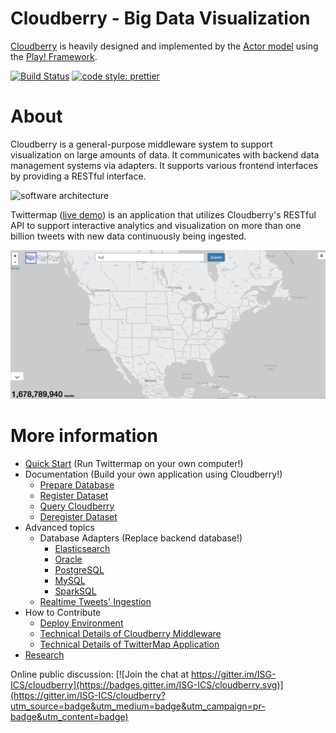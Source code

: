 # Cloudberry - Big Data Visualization

[Cloudberry](http://cloudberry.ics.uci.edu) is heavily designed and implemented by the [Actor model](http://doc.akka.io/docs/akka/current/scala/actors.html) using the [Play! Framework](https://www.playframework.com/).

[![Build Status](https://travis-ci.org/ISG-ICS/cloudberry.svg?branch=master)](https://travis-ci.org/ISG-ICS/cloudberry) 
[![code style: prettier](https://img.shields.io/badge/code_style-prettier-ff69b4.svg?style=flat-square)](https://github.com/prettier/prettier)

# About
Cloudberry is a general-purpose middleware system to support visualization on large amounts of data. It communicates with backend data management systems via adapters. It supports various frontend interfaces by providing a RESTful interface.

![software architecture](https://docs.google.com/drawings/d/e/2PACX-1vT0SZxo6i5eIvtBOYmKUkZyrK5dawUy4mYcHHE4G4PjLeFRVdg5_PI-wgHJHb0S0VTWdDN-2vUE2OrQ/pub?w=960&h=720)

Twittermap ([live demo](http://cloudberry.ics.uci.edu/apps/twittermap)) is an application that utilizes Cloudberry's RESTful API to support interactive analytics and visualization on more than one billion tweets with new data continuously being ingested.

![twittermap demo](https://github.com/ISG-ICS/cloudberry/blob/master/docs/Twittermap%20demo.gif)

# More information
* [Quick Start](https://github.com/ISG-ICS/cloudberry/wiki/quick-start) (Run Twittermap on your own computer!)
* Documentation (Build your own application using Cloudberry!)
  * [Prepare Database](https://github.com/ISG-ICS/cloudberry/wiki/prepare-database)
  * [Register Dataset](https://github.com/ISG-ICS/cloudberry/wiki/register-dataset)
  * [Query Cloudberry](https://github.com/ISG-ICS/cloudberry/wiki/query-cloudberry)
  * [Deregister Dataset](https://github.com/ISG-ICS/cloudberry/wiki/deregister-dataset)
* Advanced topics
  * Database Adapters (Replace backend database!)
    * [Elasticsearch](https://github.com/ISG-ICS/cloudberry/wiki/Elasticsearch-Adapter-Quick-Start-Guide)
    * [Oracle](https://github.com/ISG-ICS/cloudberry/pull/617)
    * [PostgreSQL]()
    * [MySQL](https://github.com/ISG-ICS/cloudberry/wiki/Documentation-for-Cloudberry-(Using-SQL-Database))
    * [SparkSQL](https://github.com/ISG-ICS/cloudberry/wiki/Connect-to-SparkSQL)
  * [Realtime Tweets' Ingestion](https://github.com/ISG-ICS/cloudberry/wiki/Start-realtime-twitter-stream-ingestion-into-local-AsterixDB) 
* How to Contribute
  * [Deploy Environment](https://github.com/ISG-ICS/cloudberry/wiki/Setting-up-the-development-environment)
  * [Technical Details of Cloudberry Middleware](https://github.com/ISG-ICS/cloudberry/wiki/Cloudberry-Middleware)
  * [Technical Details of TwitterMap Application](https://github.com/ISG-ICS/cloudberry/wiki/TwitterMap-documentation)
* [Research](https://github.com/ISG-ICS/cloudberry/wiki/research)

Online public discussion: [![Join the chat at https://gitter.im/ISG-ICS/cloudberry](https://badges.gitter.im/ISG-ICS/cloudberry.svg)](https://gitter.im/ISG-ICS/cloudberry?utm_source=badge&utm_medium=badge&utm_campaign=pr-badge&utm_content=badge)
